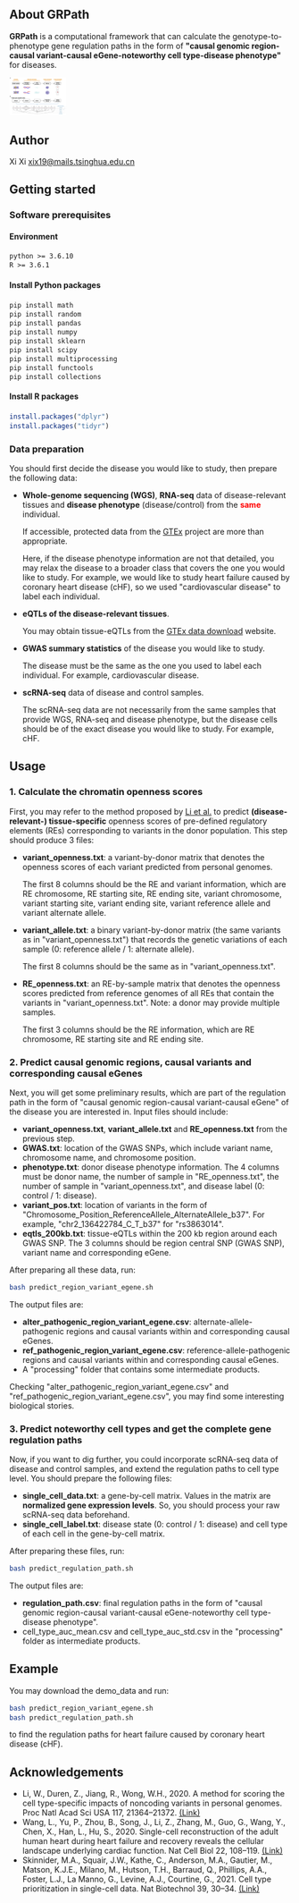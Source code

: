 <!-- ABOUT GRPath -->

## About GRPath

**GRPath** is a computational framework that can calculate the genotype-to-phenotype gene regulation paths in the form of **"causal genomic region-causal variant-causal eGene-noteworthy cell type-disease phenotype"** for diseases.

<img src=".\figure\fig.jpg" alt="overview" style="zoom:10%;" />



<!-- AUTHOR -->

## Author

Xi Xi xix19@mails.tsinghua.edu.cn


  
<!-- GETTING STARTED -->

## Getting started

### Software prerequisites

#### Environment

```
python >= 3.6.10
R >= 3.6.1
```



#### Install Python packages

```shell
pip install math
pip install random
pip install pandas
pip install numpy
pip install sklearn
pip install scipy
pip install multiprocessing
pip install functools
pip install collections
```



#### Install R packages

```R
install.packages("dplyr")
install.packages("tidyr")
```
  

### Data preparation

You should first decide the disease you would like to study, then prepare the following data:

- **Whole-genome sequencing (WGS)**,  **RNA-seq** data of disease-relevant tissues and **disease phenotype** (disease/control) from the <font color='red'>**same**</font> individual.

  If accessible, protected data from the [GTEx](https://gtexportal.org/home/protectedDataAccess) project are more than appropriate.

  Here, if the disease phenotype information are not that detailed, you may relax the disease to a broader class that covers the one you would like to study. For example, we would like to study heart failure caused by coronary heart disease (cHF), so we used "cardiovascular disease" to label each individual.

- **eQTLs of the disease-relevant tissues**.

  You may obtain tissue-eQTLs from the [GTEx data download](https://gtexportal.org/home/datasets) website.

- **GWAS summary statistics** of the disease you would like to study.

  The disease must be the same as the one you used to label each individual. For example, cardiovascular disease.

- **scRNA-seq** data of disease and control samples.

  The scRNA-seq data are not necessarily from the same samples that provide WGS, RNA-seq and disease phenotype, but the disease cells should be of the exact disease you would like to study. For example, cHF.  



<!-- USAGE -->
## Usage

### 1. Calculate the chromatin openness scores

First, you may refer to the method proposed by [Li et al.](https://www.pnas.org/content/117/35/21364) to predict **(disease-relevant-) tissue-specific** openness scores of pre-defined regulatory elements (REs) corresponding to variants in the donor population. This step should produce 3 files:

- **variant_openness.txt**: a variant-by-donor matrix that denotes the openness scores of each variant predicted from personal genomes.

  The first 8 columns should be the RE and variant information, which are RE chromosome, RE starting site, RE ending site, variant chromosome, variant starting site, variant ending site, variant reference allele and variant alternate allele.

- **variant_allele.txt**: a binary variant-by-donor matrix (the same variants as in "variant_openness.txt") that records the genetic variations of each sample (0: reference allele / 1: alternate allele).

  The first 8 columns should be the same as in "variant_openness.txt".

- **RE_openness.txt**: an RE-by-sample matrix that denotes the openness scores predicted from reference genomes of all REs that contain the variants in "variant_openness.txt". Note: a donor may provide multiple samples.

  The first 3 columns should be the RE information, which are RE chromosome, RE starting site and RE ending site.  



### 2. Predict causal genomic regions, causal variants and corresponding causal eGenes

Next, you will get some preliminary results, which are part of the regulation path in the form of "causal genomic region-causal variant-causal eGene" of the disease you are interested in. Input files should include:

- **variant_openness.txt**, **variant_allele.txt** and **RE_openness.txt** from the previous step.
- **GWAS.txt**: location of the GWAS SNPs, which include variant name, chromosome name, and chromosome position.
- **phenotype.txt**: donor disease phenotype information. The 4 columns must be donor name, the number of sample in "RE_openness.txt", the number of sample in "variant_openness.txt", and disease label (0: control / 1: disease).
- **variant_pos.txt**: location of variants in the form of "Chromosome_Position_ReferenceAllele_AlternateAllele_b37". For example, "chr2_136422784_C_T_b37" for "rs3863014".
- **eqtls_200kb.txt**: tissue-eQTLs within the 200 kb region around each GWAS SNP. The 3 columns should be region central SNP (GWAS SNP), variant name and corresponding eGene.



After preparing all these data, run:

```sh
bash predict_region_variant_egene.sh
```



The output files are:

- **alter_pathogenic_region_variant_egene.csv**: alternate-allele-pathogenic regions and causal variants within and corresponding causal eGenes.
- **ref_pathogenic_region_variant_egene.csv**: reference-allele-pathogenic regions and causal variants within and corresponding causal eGenes.
- A "processing" folder that contains some intermediate products.

Checking "alter_pathogenic_region_variant_egene.csv" and "ref_pathogenic_region_variant_egene.csv", you may find some interesting biological stories.  



### 3. Predict noteworthy cell types and get the complete gene regulation paths

Now, if you want to dig further, you could incorporate scRNA-seq data of disease and control samples, and extend the regulation paths to cell type level. You should prepare the following files:

- **single_cell_data.txt**: a gene-by-cell matrix. Values in the matrix are **normalized gene expression levels**. So, you should process your raw scRNA-seq data beforehand.
- **single_cell_label.txt**: disease state (0: control / 1: disease) and cell type of each cell in the gene-by-cell matrix.



After preparing these files, run:

```sh
bash predict_regulation_path.sh
```



The output files are:

- **regulation_path.csv**: final regulation paths in the form of "causal genomic region-causal variant-causal eGene-noteworthy cell type-disease phenotype".
- cell_type_auc_mean.csv and cell_type_auc_std.csv in the "processing" folder as intermediate products.  



<!-- EXAMPLE -->

## Example

You may download the demo_data and run:

```sh
bash predict_region_variant_egene.sh
bash predict_regulation_path.sh
```

to find the regulation paths for heart failure caused by coronary heart disease (cHF).  



<!-- ACKNOWLEDGEMENTS -->

## Acknowledgements

* Li, W., Duren, Z., Jiang, R., Wong, W.H., 2020. A method for scoring the cell type-specific impacts of noncoding variants in personal genomes. Proc Natl Acad Sci USA 117, 21364–21372. [(Link)](https://doi.org/10.1073/pnas.1922703117)
* Wang, L., Yu, P., Zhou, B., Song, J., Li, Z., Zhang, M., Guo, G., Wang, Y., Chen, X., Han, L., Hu, S., 2020. Single-cell reconstruction of the adult human heart during heart failure and recovery reveals the cellular landscape underlying cardiac function. Nat Cell Biol 22, 108–119. [(Link)](https://doi.org/10.1038/s41556-019-0446-7) 
* Skinnider, M.A., Squair, J.W., Kathe, C., Anderson, M.A., Gautier, M., Matson, K.J.E., Milano, M., Hutson, T.H., Barraud, Q., Phillips, A.A., Foster, L.J., La Manno, G., Levine, A.J., Courtine, G., 2021. Cell type prioritization in single-cell data. Nat Biotechnol 39, 30–34. [(Link)](https://doi.org/10.1038/s41587-020-0605-1)

